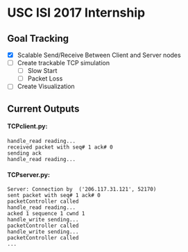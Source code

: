 # USC ISI 2017 Internship

## Goal Tracking
- [x] Scalable Send/Receive Between Client and Server nodes
- [ ] Create trackable TCP simulation
  - [ ] Slow Start
  - [ ] Packet Loss
- [ ] Create Visualization

## Current Outputs
#### TCPclient.py:
```
handle_read reading...
received packet with seq# 1 ack# 0
sending ack
handle_read reading...
```

#### TCPserver.py:
```
Server: Connection by  ('206.117.31.121', 52170)
sent packet with seq# 1 ack# 0
packetController called
handle_read reading...
acked 1 sequence 1 cwnd 1
handle_write sending...
packetController called
handle_write sending...
packetController called
...
```
